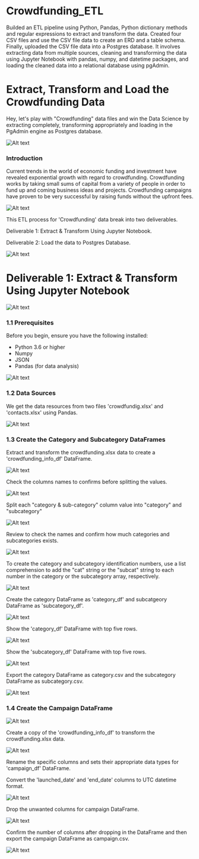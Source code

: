 # Crowdfunding_ETL
 Builded an ETL pipeline using Python, Pandas, Python dictionary methods and regular expressions to extract and transform the data. Created four CSV files and use the CSV file data to create an ERD and a table schema. Finally, uploaded the CSV file data into a Postgres database. It involves extracting data from multiple sources, cleaning and transforming the data using Jupyter Notebook with pandas, numpy, and datetime packages, and loading the cleaned data into a relational database using pgAdmin.    



# Extract, Transform and Load the Crowdfunding Data

Hey, let's play with "Crowdfunding" data files and win the Data Science by extracting completely, transforming appropriately and loading in the PgAdmin engine as Postgres database.


![Alt text](Images/1_ETL_Process.png)


### Introduction 

Current trends in the world of economic funding and investment have revealed exponential growth with regard to crowdfunding. Crowdfunding works by taking small sums of capital from a variety of people in order to fund up and coming business ideas and projects. Crowdfunding campaigns have proven to be very successful by raising funds without the upfront fees.


![Alt text](Images/2_crowdfunding_repo_into.jpg)


This ETL process for 'Crowdfunding' data break into two deliverables.

Deliverable 1: Extract & Transform Using Jupyter Notebook.

Deliverable 2: Load the data to Postgres Database.


![Alt text](Images/3_deliverables.png)


# Deliverable 1: Extract & Transform Using Jupyter Notebook


![Alt text](Images/4_deliverable_1.jpg)


### 1.1 Prerequisites

Before you begin, ensure you have the following installed:

- Python 3.6 or higher
- Numpy 
- JSON
- Pandas (for data analysis)


![Alt text](Images/notebook_screens/1_libraries.png)


### 1.2 Data Sources


We get the data resources from two files 'crowdfundig.xlsx' and 'contacts.xlsx' using Pandas.


![Alt text](Images/notebook_screens/2_data_sources.png)


### 1.3 Create the Category and Subcategory DataFrames

Extract and transform the crowdfunding.xlsx data to create a 'crowdfunding_info_df' DataFrame.


![Alt text](Images/notebook_screens/3_extract_crowdfunding.png)


Check the columns names to confirms before splitting the values.


![Alt text](Images/notebook_screens/4_crowdfunding_column_names.png)


Split each "category & sub-category" column value into "category" and "subcategory"


![Alt text](Images/notebook_screens/5_split_columns.png)


Review to check the names and confirm how much categories and subcategories exists.


![Alt text](Images/notebook_screens/6_categories_subcategories.png)



To create the category and subcategory identification numbers, use a list comprehension to add the "cat" string or the "subcat" string to each number in the category or the subcategory array, respectively.


![Alt text](Images/notebook_screens/7_list_comprehensions.png)



Create the category DataFrame as 'category_df' and subcatgeory DataFrame as 'subcategory_df'.


![Alt text](Images/notebook_screens/8_dfs.png)


Show the 'category_df' DataFrame with top five rows.


![Alt text](Images/notebook_screens/9_category_df.png)


Show the 'subcategory_df' DataFrame with top five rows.


![Alt text](Images/notebook_screens/10_subcategory_df.png)



Export the category DataFrame as category.csv and the subcategory DataFrame as subcategory.csv.


![Alt text](Images/notebook_screens/11_export_dfs.png)



### 1.4 Create the Campaign DataFrame


![Alt text](Images/5_campaign.png)


Create a copy of the 'crowdfunding_info_df' to transform the crowdfunding.xlsx data.


![Alt text](Images/notebook_screens/12_campaign_df.png)


Rename the specific columns and sets their appropriate data types for 'campaign_df' DataFrame. 

Convert the 'launched_date' and 'end_date' columns to UTC datetime format.


![Alt text](Images/notebook_screens/13_datatime.png)


Drop the unwanted columns for campaign DataFrame.


![Alt text](Images/notebook_screens/14_drop_columns.png)


Confirm the number of columns after dropping in the DataFrame and then export the campaign DataFrame as campaign.csv.


![Alt text](Images/notebook_screens/15_export_campaign_df.png)





